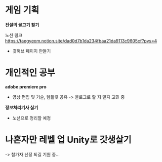 # 게임 기획
**전설의 물고기 찾기**

노션 링크
https://taegyeom.notion.site/dad0d7b1da234fbaa21da9113c9605cf?pvs=4 
- 깃허브 페이지 만들기


# 개인적인 공부
**adobe premiere pro**
- 영상 편집 및 기술, 템플릿 공유
  -> 블로그로 할 지 말지 고민 중
  

**정보처리기사 실기**
- 노션으로 정리할 예정

# 나혼자만 레벨 업 Unity로 갓생살기
-> 참가자 선정 되길 기원 중...
